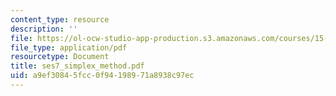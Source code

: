 ```yaml
---
content_type: resource
description: ''
file: https://ol-ocw-studio-app-production.s3.amazonaws.com/courses/15-066j-system-optimization-and-analysis-for-manufacturing-summer-2003/a9ef30845fcc0f94198971a8938c97ec_ses7_simplex_method.pdf
file_type: application/pdf
resourcetype: Document
title: ses7_simplex_method.pdf
uid: a9ef3084-5fcc-0f94-1989-71a8938c97ec
---
```

